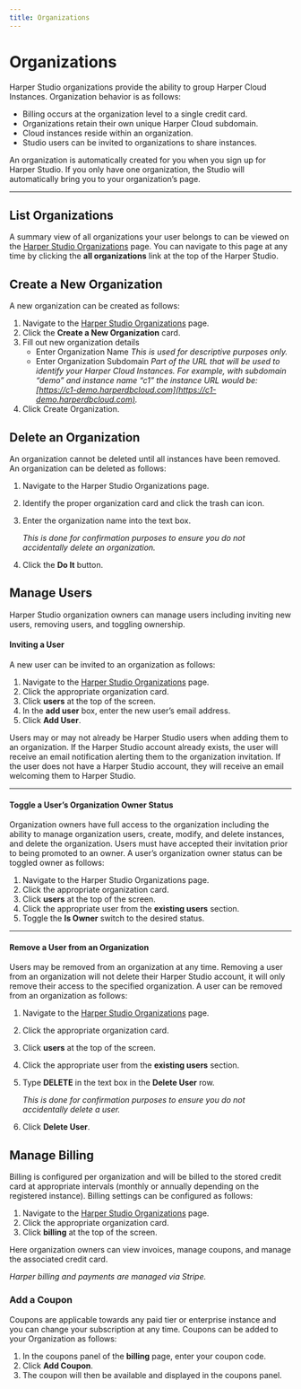```yaml
---
title: Organizations
---
```


# Organizations

Harper Studio organizations provide the ability to group Harper Cloud Instances. Organization behavior is as follows:

- Billing occurs at the organization level to a single credit card.
- Organizations retain their own unique Harper Cloud subdomain.
- Cloud instances reside within an organization.
- Studio users can be invited to organizations to share instances.

An organization is automatically created for you when you sign up for Harper Studio. If you only have one organization, the Studio will automatically bring you to your organization’s page.

---

## List Organizations

A summary view of all organizations your user belongs to can be viewed on the [Harper Studio Organizations](https://studio.harperdb.io/?redirect=/organizations) page. You can navigate to this page at any time by clicking the **all organizations** link at the top of the Harper Studio.

## Create a New Organization

A new organization can be created as follows:

1. Navigate to the [Harper Studio Organizations](https://studio.harperdb.io/?redirect=/organizations) page.
1. Click the **Create a New Organization** card.
1. Fill out new organization details
   - Enter Organization Name
     _This is used for descriptive purposes only._
   - Enter Organization Subdomain
     _Part of the URL that will be used to identify your Harper Cloud Instances. For example, with subdomain “demo” and instance name “c1” the instance URL would be: [https://c1-demo.harperdbcloud.com](https://c1-demo.harperdbcloud.com)._
1. Click Create Organization.

## Delete an Organization

An organization cannot be deleted until all instances have been removed. An organization can be deleted as follows:

1. Navigate to the Harper Studio Organizations page.
1. Identify the proper organization card and click the trash can icon.
1. Enter the organization name into the text box.

   _This is done for confirmation purposes to ensure you do not accidentally delete an organization._

1. Click the **Do It** button.

## Manage Users

Harper Studio organization owners can manage users including inviting new users, removing users, and toggling ownership.

#### Inviting a User

A new user can be invited to an organization as follows:

1. Navigate to the [Harper Studio Organizations](https://studio.harperdb.io/?redirect=/organizations) page.
1. Click the appropriate organization card.
1. Click **users** at the top of the screen.
1. In the **add user** box, enter the new user’s email address.
1. Click **Add User**.

Users may or may not already be Harper Studio users when adding them to an organization. If the Harper Studio account already exists, the user will receive an email notification alerting them to the organization invitation. If the user does not have a Harper Studio account, they will receive an email welcoming them to Harper Studio.

---

#### Toggle a User’s Organization Owner Status

Organization owners have full access to the organization including the ability to manage organization users, create, modify, and delete instances, and delete the organization. Users must have accepted their invitation prior to being promoted to an owner. A user’s organization owner status can be toggled owner as follows:

1. Navigate to the Harper Studio Organizations page.
1. Click the appropriate organization card.
1. Click **users** at the top of the screen.
1. Click the appropriate user from the **existing users** section.
1. Toggle the **Is Owner** switch to the desired status.

---

#### Remove a User from an Organization

Users may be removed from an organization at any time. Removing a user from an organization will not delete their Harper Studio account, it will only remove their access to the specified organization. A user can be removed from an organization as follows:

1. Navigate to the [Harper Studio Organizations](https://studio.harperdb.io/?redirect=/organizations) page.
1. Click the appropriate organization card.
1. Click **users** at the top of the screen.
1. Click the appropriate user from the **existing users** section.
1. Type **DELETE** in the text box in the **Delete User** row.

   _This is done for confirmation purposes to ensure you do not accidentally delete a user._

1. Click **Delete User**.

## Manage Billing

Billing is configured per organization and will be billed to the stored credit card at appropriate intervals (monthly or annually depending on the registered instance). Billing settings can be configured as follows:

1. Navigate to the [Harper Studio Organizations](https://studio.harperdb.io/?redirect=/organizations) page.
1. Click the appropriate organization card.
1. Click **billing** at the top of the screen.

Here organization owners can view invoices, manage coupons, and manage the associated credit card.

_Harper billing and payments are managed via Stripe._

### Add a Coupon

Coupons are applicable towards any paid tier or enterprise instance and you can change your subscription at any time. Coupons can be added to your Organization as follows:

1. In the coupons panel of the **billing** page, enter your coupon code.
1. Click **Add Coupon**.
1. The coupon will then be available and displayed in the coupons panel.
